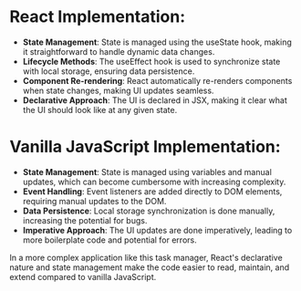 # React Implementation:

- **State Management**: State is managed using the useState hook, making it straightforward to handle dynamic data changes.
- **Lifecycle Methods**: The useEffect hook is used to synchronize state with local storage, ensuring data persistence.
- **Component Re-rendering**: React automatically re-renders components when state changes, making UI updates seamless.
- **Declarative Approach**: The UI is declared in JSX, making it clear what the UI should look like at any given state.

# Vanilla JavaScript Implementation:

- **State Management**: State is managed using variables and manual updates, which can become cumbersome with increasing complexity.
- **Event Handling**: Event listeners are added directly to DOM elements, requiring manual updates to the DOM.
- **Data Persistence**: Local storage synchronization is done manually, increasing the potential for bugs.
- **Imperative Approach**: The UI updates are done imperatively, leading to more boilerplate code and potential for errors.

In a more complex application like this task manager, React's declarative nature and state management make the code easier to read, maintain, and extend compared to vanilla JavaScript.
